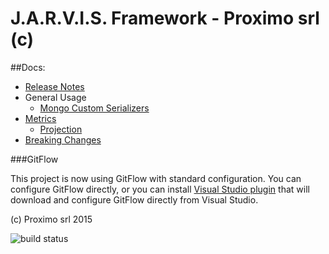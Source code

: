 J.A.R.V.I.S. Framework - Proximo srl (c)
====

##Docs:

- [Release Notes](Wiki/ReleaseNotes.md)
- General Usage
	- [Mongo Custom Serializers](Wiki/Usage/mongoserializers.md)
- [Metrics](Wiki/Metrics/metrics.md)
	- [Projection](Wiki/Metrics/projections.md)
- [Breaking Changes](Wiki/BreakingChanges.md)

###GitFlow

This project is now using GitFlow with standard configuration. You can configure GitFlow directly, or you can install [Visual Studio plugin](https://visualstudiogallery.msdn.microsoft.com/27f6d087-9b6f-46b0-b236-d72907b54683) that will download and configure GitFlow directly from Visual Studio.

(c) Proximo srl 2015

<img src="http://demo.prxm.it:8811/app/rest/builds/buildType:CqrsFramework_Ci/statusIcon" alt="build status">

